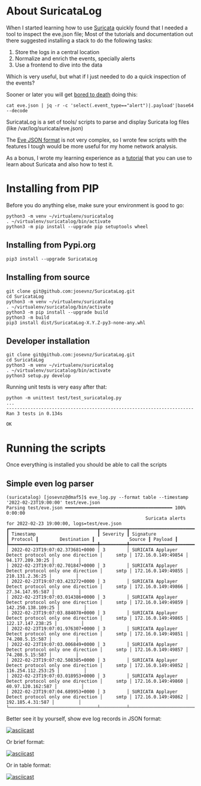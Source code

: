 # About SuricataLog

When I started learning how to use [Suricata](https://suricata.io/) quickly found that I needed a tool to inspect the eve.json file; Most of the tutorials 
and documentation out there suggested installing a stack to do the following tasks:
1. Store the logs in a central location
2. Normalize and enrich the events, specially alerts
3. Use a frontend to dive into the data

Which is very useful, but what if I just needed to do a quick inspection of the events?

Sooner or later you will get [bored to death](https://suricata.readthedocs.io/en/suricata-6.0.0/output/eve/eve-json-examplesjq.html) doing this:

```shell
cat eve.json | jq -r -c 'select(.event_type=="alert")|.payload'|base64 --decode
```

SuricataLog is a set of tools/ scripts to parse and display Suricata log files (like /var/log/suricata/eve.json)

The [Eve JSON format](https://suricata.readthedocs.io/en/suricata-6.0.0/output/eve/eve-json-format.html) is not very complex, 
so I wrote few scripts with the features I tough would be more useful for my home network analysis.

As a bonus, I wrote my learning experience as a [tutorial](TUTORIAL.md) that you can use to learn about Suricata and also how to test it.

# Installing from PIP

Before you do anything else, make sure your environment is good to go:

```shell
python3 -m venv ~/virtualenv/suricatalog
. ~/virtualenv/suricatalog/bin/activate
python3 -m pip install --upgrade pip setuptools wheel
```

## Installing from Pypi.org

```shell
pip3 install --upgrade SuricataLog
```

## Installing from source

```shell
git clone git@github.com:josevnz/SuricataLog.git
cd SuricataLog
python3 -m venv ~/virtualenv/suricatalog
. ~/virtualenv/suricatalog/bin/activate
python3 -m pip install --upgrade build
python3 -m build
pip3 install dist/SuricataLog-X.Y.Z-py3-none-any.whl
```
## Developer installation

```shell
git clone git@github.com:josevnz/SuricataLog.git
cd SuricataLog
python3 -m venv ~/virtualenv/suricatalog
. ~/virtualenv/suricatalog/bin/activate
python3 setup.py develop
```

Running unit tests is very easy after that:
```shell
python -m unittest test/test_suricatalog.py
...
----------------------------------------------------------------------
Ran 3 tests in 0.134s

OK

```

# Running the scripts

Once everything is installed you should be able to call the scripts

## Simple even log parser

```shell
(suricatalog) [josevnz@dmaf5]$ eve_log.py --format table --timestamp '2022-02-23T19:00:00' test/eve.json 
Parsing test/eve.json ━━━━━━━━━━━━━━━━━━━━━━━━━━━━━━━━━━━━━━━━ 100% 0:00:00
                                                    Suricata alerts for 2022-02-23 19:00:00, logs=test/eve.json                                                     
┏━━━━━━━━━━━━━━━━━━━━━━━━━━━━━━━━━┳━━━━━━━━━━┳━━━━━━━━━━━━━━━━━━━━━━━━━━━━━━━━━━━━━━━━━━━━━━━━━━━━━━┳━━━━━━━━━━┳━━━━━━━━━━━━━━━━━━━━┳━━━━━━━━━━━━━━━━━━━━┳━━━━━━━━━┓
┃ Timestamp                       ┃ Severity ┃ Signature                                            ┃ Protocol ┃        Destination ┃             Source ┃ Payload ┃
┡━━━━━━━━━━━━━━━━━━━━━━━━━━━━━━━━━╇━━━━━━━━━━╇━━━━━━━━━━━━━━━━━━━━━━━━━━━━━━━━━━━━━━━━━━━━━━━━━━━━━━╇━━━━━━━━━━╇━━━━━━━━━━━━━━━━━━━━╇━━━━━━━━━━━━━━━━━━━━╇━━━━━━━━━┩
│ 2022-02-23T19:07:02.373681+0000 │ 3        │ SURICATA Applayer Detect protocol only one direction │     smtp │ 172.16.0.149:49854 │   94.177.209.30:25 │         │
│ 2022-02-23T19:07:02.701847+0000 │ 3        │ SURICATA Applayer Detect protocol only one direction │     smtp │ 172.16.0.149:49855 │    210.131.2.36:25 │         │
│ 2022-02-23T19:07:03.423272+0000 │ 3        │ SURICATA Applayer Detect protocol only one direction │     smtp │ 172.16.0.149:49866 │   27.34.147.95:587 │         │
│ 2022-02-23T19:07:03.014386+0000 │ 3        │ SURICATA Applayer Detect protocol only one direction │     smtp │ 172.16.0.149:49859 │ 142.250.138.109:25 │         │
│ 2022-02-23T19:07:03.884078+0000 │ 3        │ SURICATA Applayer Detect protocol only one direction │     smtp │ 172.16.0.149:49865 │  122.17.147.238:25 │         │
│ 2022-02-23T19:07:01.976307+0000 │ 3        │ SURICATA Applayer Detect protocol only one direction │     smtp │ 172.16.0.149:49851 │    74.208.5.15:587 │         │
│ 2022-02-23T19:07:03.006849+0000 │ 3        │ SURICATA Applayer Detect protocol only one direction │     smtp │ 172.16.0.149:49857 │    74.208.5.15:587 │         │
│ 2022-02-23T19:07:02.508385+0000 │ 3        │ SURICATA Applayer Detect protocol only one direction │     smtp │ 172.16.0.149:49852 │ 116.254.112.253:25 │         │
│ 2022-02-23T19:07:03.018953+0000 │ 3        │ SURICATA Applayer Detect protocol only one direction │     smtp │ 172.16.0.149:49860 │  40.97.120.162:587 │         │
│ 2022-02-23T19:07:04.689953+0000 │ 3        │ SURICATA Applayer Detect protocol only one direction │     smtp │ 172.16.0.149:49862 │   192.185.4.31:587 │         │
└─────────────────────────────────┴──────────┴──────────────────────────────────────────────────────┴──────────┴────────────────────┴────────────────────┴─────────┘
```

Better see it by yourself, show eve log records in JSON format:

[![asciicast](https://asciinema.org/a/489775.svg)](https://asciinema.org/a/489775)

Or brief format:

[![asciicast](https://asciinema.org/a/489776.svg)](https://asciinema.org/a/489776)

Or in table format:

[![asciicast](https://asciinema.org/a/489777.svg)](https://asciinema.org/a/489777)
